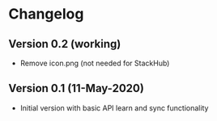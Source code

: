 # Changelog

## Version 0.2 (working)
* Remove icon.png (not needed for StackHub)

## Version 0.1 (11-May-2020)
* Initial version with basic API learn and sync functionality